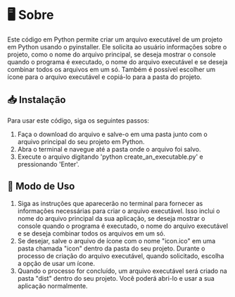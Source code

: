 # 🖥️ Sobre

Este código em Python permite criar um arquivo executável de um projeto em Python usando o pyinstaller. Ele solicita ao usuário informações sobre o projeto, como o nome do arquivo principal, se deseja mostrar o console quando o programa é executado, o nome do arquivo executável e se deseja combinar todos os arquivos em um só. Também é possível escolher um ícone para o arquivo executável e copiá-lo para a pasta do projeto.

## 📥 Instalação
Para usar este código, siga os seguintes passos:

1. Faça o download do arquivo e salve-o em uma pasta junto com o arquivo principal do seu projeto em Python.
2. Abra o terminal e navegue até a pasta onde o arquivo foi salvo.
3. Execute o arquivo digitando 'python create_an_executable.py' e pressionando 'Enter'.

## 🔎 Modo de Uso
1. Siga as instruções que aparecerão no terminal para fornecer as informações necessárias para criar o arquivo executável. Isso inclui o nome do arquivo principal da sua aplicação, se deseja mostrar o console quando o programa é executado, o nome do arquivo executável e se deseja combinar todos os arquivos em um só.
2. Se desejar, salve o arquivo de ícone com o nome "icon.ico" em uma pasta chamada "icon" dentro da pasta do seu projeto. Durante o processo de criação do arquivo executável, quando solicitado, escolha a opção de usar um ícone.
3. Quando o processo for concluído, um arquivo executável será criado na pasta "dist" dentro do seu projeto. Você poderá abri-lo e usar a sua aplicação normalmente.